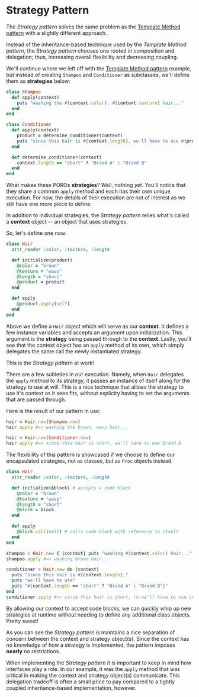 Strategy Pattern
================

The *Strategy pattern* solves the same problem as the [Template Method pattern](patterns/template_method.md) with a slightly different approach.

Instead of the inheritance-based technique used by the *Template Method pattern*, the *Strategy pattern* chooses one rooted in composition and delegation; thus, increasing overall flexibility and decreasing coupling.

We'll continue where we left off with the [Template Method pattern](patterns/template.md) example, but instead of creating `Shampoo` and `Conditioner` as subclasses, we'll define them as **strategies** below:

```ruby
class Shampoo
  def apply(context)
    puts "washing the #{context.color}, #{context.texture} hair..."
  end
end

class Conditioner
  def apply(context)
    product = determine_conditioner(context)
    puts "since this hair is #{context.length}, we'll have to use #{product}"
  end

  def determine_conditioner(context)
    context.length == "short" ? "Brand A" : "Brand B"
  end
end
```

What makes these POROs **strategies**? Well, nothing *yet*. You'll notice that they share a common `apply` method and each has their own unique execution. For now, the details of their execution are not of interest as we still have one more piece to define.

In addition to individual strategies, the *Strategy pattern* relies what's called a **context** object -- an object that uses strategies.

So, let's define one now:

```ruby
class Hair
  attr_reader :color, :texture, :length

  def initialize(product)
    @color = "brown"
    @texture = "wavy"
    @length = "short"
    @product = product
  end

  def apply
    @product.apply(self)
  end
end
```
Above we define a `Hair` object which will serve as our **context**. It defines a few instance variables and accepts an argument upon initialization. This argument is the **strategy** being passed through to the **context**. Lastly, you'll see that the context object has an `apply` method of its own, which simply delegates the same call the newly instantiated strategy.

This is the *Strategy pattern* at work!

There are a few subleties in our execution. Namely, when `Hair` delegates the `apply` method to its strategy, it passes an instance of itself along for the strategy to use at will. This is a nice technique that allows the strategy to use it's context as it sees fits, without explicity having to set the arguments that are passed through.

Here is the result of our pattern in use:

```ruby
hair = Hair.new(Shampoo.new)
hair.apply #=> washing the brown, wavy hair...

hair = Hair.new(Conditioner.new)
hair.apply #=> since this hair is short, we'll have to use Brand A
```

The flexibility of this pattern is showcased if we choose to define our encapsulated strategies, not as classes, but as `Proc` objects instead.

```ruby
class Hair
  attr_reader :color, :texture, :length

  def initialize(&block) # accepts a code block
    @color = "brown"
    @texture = "wavy"
    @length = "short"
    @block = block
  end

  def apply
    @block.call(self) # calls code block with reference to itself
  end
end

shampoo = Hair.new { |context| puts "washing #{context.color} hair..." }
shampoo.apply #=> washing brown hair...

conditioner = Hair.new do |context|
  puts "since this hair is #{context.length},"
  puts "we'll have to use"
  puts "#{context.length == "short" ? "Brand A" : "Brand B"}"
end
conditioner.apply #=> since this hair is short, \n we'll have to use \n Brand A
```

By allowing our context to accept code blocks, we can quickly whip up new strategies at runtime without needing to define any additional class objects. Pretty sweet!

As you can see the *Strategy pattern* is maintains a nice separation of concern between the context and strategy object(s). Since the context has no knowledge of how a strategy is implemented, the pattern imposes **nearly** no restrictions.

When implementing the *Strategy pattern* it is important to keep in mind how interfaces play a role. In our example, it was the `apply` method that was critical in making the context and strategy object(s) communicate. This delegation tradeoff is often a small price to pay compared to a tightly coupled inheritance-based implementation, however.
